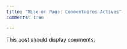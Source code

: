 ```yaml
---
title: "Mise en Page: Commentaires Activés"
comments: true

---
```


This post should display comments.
